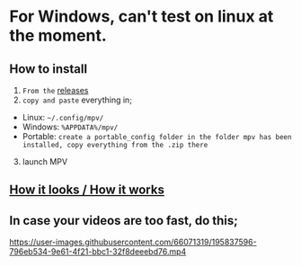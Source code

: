 # For Windows, can't test on linux at the moment.
## How to install
1. ``From the`` [releases](https://github.com/fernbacher/MPV-Config-Revamped/releases/tag/mpv-config)
2. `copy and paste` everything in;
 - Linux: ```~/.config/mpv/```
 - Windows: ```%APPDATA%/mpv/```
 - Portable: ```create a portable_config folder in the folder mpv has been installed, copy everything from the .zip there```
3. launch MPV

## [How it looks / How it works](https://m1.afileditch.ch/wpCrFthUorMAfuyBpHZo.mp4)


## In case your videos are too fast, do this;

https://user-images.githubusercontent.com/66071319/195837596-796eb534-9e61-4f21-bbc1-32f8deeebd76.mp4
